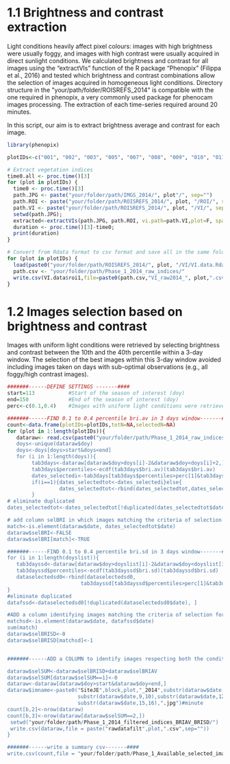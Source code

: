 # 1.1 Brightness and contrast extraction

Light conditions heavily affect pixel colours: images with high brightness were usually foggy, and images with high contrast were usually acquired in direct sunlight conditions. We calculated brightness and contrast for all images using the “extractVIs” function of the R package “Phenopix” (Filippa et al., 2016) and tested which brightness and contrast combinations allow the selection of images acquired in homogeneous light conditions.
Directory structure in the "your/path/folder/ROISREFS_2014" is compatible with the one required in phenopix, a very commonly used package for phenocam images processing. The extraction of each time-series required around 20 minutes.

In this script, our aim is to extract brightness average and contrast for each image.

```r
library(phenopix)

plotIDs<-c("001", "002", "003", "005", "007", "008", "009", "010", "011", "013", "016", "017", "018",  "021", "024", "025", "026", "028", "030", "035", "037", "039", "040", "042", "043", "044" ,"045", "046","048", "049", "051", "053", "054", "056", "057", "058", "059", "060", "062", "064", "065", "067", "070", "071", "073", "074", "075", "077", "079", "080", "081", "082", "083", "084", "085", "088", "090", "091", "092","093", "094", "095", "097", "099", "100", "102", "103", "105", "108", "109", "110", "111", "113", "114", "115", "116", "119", "120", "121", "125", "128", "129", "130", "131", "133", "135", "136", "137", "138")

# Extract vegetation indices
time0.all <- proc.time()[3]
for (plot in plotIDs) {
  time0 <- proc.time()[3]
  path.JPG <- paste("your/folder/path/IMGS_2014/", plot"/", sep="")
  path.ROI <- paste("your/folder/path/ROISREFS_2014/", plot, "/ROI/", sep="")
  path.VI <- paste("your/folder/path/ROISREFS_2014/", plot, "/VI/", sep="")
  setwd(path.JPG);
  extracted<-extractVIs(path.JPG, path.ROI, vi.path=path.VI,plot=F, spatial=F, date.code="yyyymmddHHMM")
  duration <- proc.time()[3]-time0;
  print(duration)
}

# Convert from Rdata format to csv format and save all in the same folder
for (plot in plotIDs) {
  load(paste0("your/folder/path/ROISREFS_2014/", plot, "/VI/VI.data.Rdata"))
  path.csv <- "your/folder/path/Phase_1_2014_raw_indices/"
  write.csv(VI.data$roi1,file=paste0(path.csv,"VI_raw2014_", plot,".csv"))
}
```
# 1.2 Images selection based on brightness and contrast
Images with uniform light conditions were retrieved by selecting brightness and contrast between the 10th and the 40th percentile within a 3-day window. The selection of the best images within this 3-day window avoided including images taken on days with sub-optimal observations (e.g., all foggy/high contrast images).

```r
#######------DEFINE SETTINGS -------####
start=113           #Start of the season of interest (doy)
end=150             #End of the season of interest (doy)
perc<-c(0.1,0.4)    #Images with uniform light conditions were retrieved by selecting brightness and contrast between the 10th and the 40th percentile in a 3-days window

#######------FIND 0.1 to 0.4 percentile bri.av in 3 days window-------####
count<-data.frame(plotIDs=plotIDs,totN=NA,selectedN=NA)
for (plot in 1:length(plotIDs)){
   dataraw<- read.csv(paste0("your/folder/path/Phase_1_2014_raw_indices/"VI_raw2014_", plot,".csv"),encoding="UTF-8",row.names=1 )
   doys<-unique(dataraw$doy)
   doys<-doys[doys>start&doys<end]
   for (i in 1:length(doys)){
        tab3days<-dataraw[dataraw$doy>doys[i]-2&dataraw$doy<doys[i]+2,]
        tab3days$percentiles<-ecdf(tab3days$bri.av)(tab3days$bri.av)
        dates_selectedi<-tab3days[tab3days$percentiles>perc[1]&tab3days$percentiles<perc[2],])
        if(i==1){dates_selectedtot<-dates_selectedi}else{
                 dates_selectedtot<-rbind(dates_selectedtot,dates_selectedi)
        }
# eliminate duplicated
dates_selectedtot<-dates_selectedtot[!duplicated(dates_selectedtot$date), ]

# add column selBRI in which images matching the criteria of selection for brightness are TRUE 
match<-is.element(dataraw$date, dates_selectedtot$date)
dataraw$selBRI<-FALSE
dataraw$selBRI[match]<-TRUE

#######------FIND 0.1 to 0.4 percentile bri.sd in 3 days window-------####
for (i in 1:length(doyslist)){
   tab3dayssd<-dataraw[dataraw$doy>doyslist[i]-2&dataraw$doy<doyslist[i]+2,]
   tab3dayssd$percentiles<-ecdf(tab3dayssd$bri.sd)(tab3dayssd$bri.sd)
   dataselectedsd0<-rbind(dataselectedsd0,
                        tab3dayssd[tab3dayssd$percentiles>perc[1]&tab3dayssd$percentiles<perc[2],])
}
#eliminate duplicated
datafssd<-dataselectedsd0[!duplicated(dataselectedsd0$date), ]

#ADD a column identifying images matching the criteria of selection for bri.sd
matchsd<-is.element(dataraw$date, datafssd$date)
sum(match)
dataraw$selBRISD<-0
dataraw$selBRISD[matchsd]<-1


#######------ADD a COLUMN to identify images respecting both the conditions-------####

dataraw$selSUM<-dataraw$selBRISD+dataraw$selBRIAV
dataraw$selSUM[dataraw$selSUM==1]<-0
dataraw<-dataraw[dataraw$doy>start&dataraw$doy<end,]
dataraw$imname<-paste0("SiteJE",block,plot,"_2014",substr(dataraw$date,6,7),#yearmonth
                       substr(dataraw$date,9,10),substr(dataraw$date,12,13),#dayhour
                       substr(dataraw$date,15,16),".jpg")#minute
count[b,2]<-nrow(dataraw)
count[b,3]<-nrow(dataraw[dataraw$selSUM==2,])
 setwd("your/folder/path/Phase_1_2014_filtered_indices_BRIAV_BRISD/")
 write.csv(dataraw,file = paste("rawdatafilt",plot,".csv",sep=""))
}

#######------write a summary csv-------####
write.csv(count,file = "your/folder/path/Phase_1_Available_selected_images_per_plot.csv")

```

